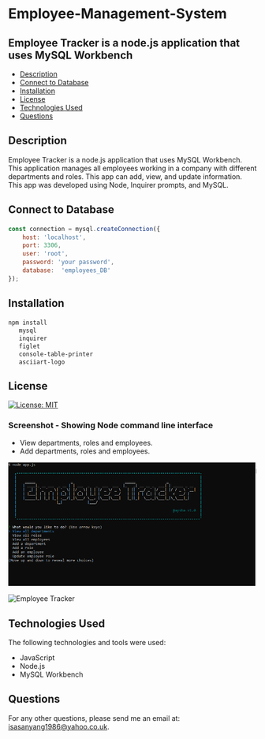 # Employee-Management-System

## Employee Tracker is a node.js application that uses MySQL Workbench

- [Description](#description)
- [Connect to Database](#connect-to-database )
- [Installation](#installation)
- [License](#license)
- [Technologies Used](#technologies-used)
- [Questions](#questions)

## Description
Employee Tracker is a node.js application that uses MySQL Workbench. This application manages all employees working in a company with different departments and roles. This app can add, view, and update information. This app was developed using Node, Inquirer prompts, and MySQL.

## Connect to Database 

```javascript
const connection = mysql.createConnection({
	host: 'localhost',
	port: 3306,
	user: 'root',
	password: 'your password',
	database:  'employees_DB'
});

```

## Installation
```
npm install
   mysql
   inquirer
   figlet
   console-table-printer
   asciiart-logo

```

## License
[![License: MIT](https://img.shields.io/badge/License-MIT-yellow.svg)](https://opensource.org/licenses/MIT)

### Screenshot - Showing Node command line interface
- View departments, roles and employees.
- Add departments, roles and employees.


![Employee Tracker](images/employeetracker.PNG )

![Employee Tracker](images/employeetracker1.gif )
## Technologies Used
The following technologies and tools were used:
- JavaScript
- Node.js
- MySQL Workbench

## Questions
For any other questions, please send me an email at: isasanyang1986@yahoo.co.uk.
